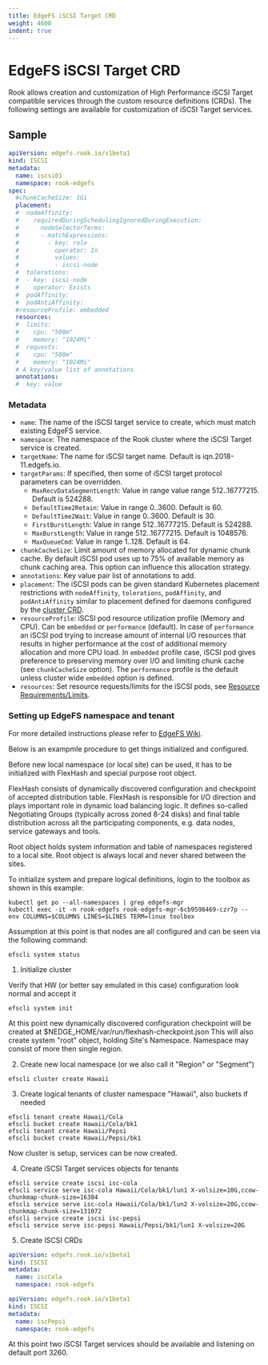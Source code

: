 ```yaml
---
title: EdgeFS iSCSI Target CRD
weight: 4600
indent: true
---
```


# EdgeFS iSCSI Target CRD

Rook allows creation and customization of High Performance iSCSI Target compatible services through the custom resource definitions (CRDs).
The following settings are available for customization of iSCSI Target services.

## Sample

```yaml
apiVersion: edgefs.rook.io/v1beta1
kind: ISCSI
metadata:
  name: iscsi01
  namespace: rook-edgefs
spec:
  #chunkCacheSize: 1Gi
  placement:
  #  nodeAffinity:
  #    requiredDuringSchedulingIgnoredDuringExecution:
  #      nodeSelectorTerms:
  #      - matchExpressions:
  #        - key: role
  #          operator: In
  #          values:
  #          - iscsi-node
  #  tolerations:
  #  - key: iscsi-node
  #    operator: Exists
  #  podAffinity:
  #  podAntiAffinity:
  #resourceProfile: embedded
  resources:
  #  limits:
  #    cpu: "500m"
  #    memory: "1024Mi"
  #  requests:
  #    cpu: "500m"
  #    memory: "1024Mi"
  # A key/value list of annotations
  annotations:
  #  key: value
```

### Metadata

- `name`: The name of the iSCSI target service to create, which must match existing EdgeFS service.
- `namespace`: The namespace of the Rook cluster where the iSCSI Target service is created.
- `targetName`: The name for iSCSI target name. Default is iqn.2018-11.edgefs.io.
- `targetParams`: If specified, then some of iSCSI target protocol parameters can be overridden.
  - `MaxRecvDataSegmentLength`: Value in range value range 512..16777215. Default is 524288.
  - `DefaultTime2Retain`: Value in range 0..3600. Default is 60.
  - `DefaultTime2Wait`: Value in range 0..3600. Default is 30.
  - `FirstBurstLength`: Value in range 512..16777215. Default is 524288.
  - `MaxBurstLength`: Value in range 512..16777215. Default is 1048576.
  - `MaxQueueCmd`: Value in range 1..128. Default is 64.
- `chunkCacheSize`: Limit amount of memory allocated for dynamic chunk cache. By default iSCSI pod uses up to 75% of available memory as chunk caching area. This option can influence this allocation strategy.
- `annotations`: Key value pair list of annotations to add.
- `placement`: The iSCSI pods can be given standard Kubernetes placement restrictions with `nodeAffinity`, `tolerations`, `podAffinity`, and `podAntiAffinity` similar to placement defined for daemons configured by the [cluster CRD](/cluster/examples/kubernetes/edgefs/cluster.yaml).
- `resourceProfile`: iSCSI pod resource utilization profile (Memory and CPU). Can be `embedded` or `performance` (default). In case of `performance` an iSCSI pod trying to increase amount of internal I/O resources that results in higher performance at the cost of additional memory allocation and more CPU load. In `embedded` profile case, iSCSI pod gives preference to preserving memory over I/O and limiting chunk cache (see `chunkCacheSize` option). The `performance` profile is the default unless cluster wide `embedded` option is defined.
- `resources`: Set resource requests/limits for the iSCSI pods, see [Resource Requirements/Limits](edgefs-cluster-crd.md#resource-requirementslimits).

### Setting up EdgeFS namespace and tenant

For more detailed instructions please refer to [EdgeFS Wiki](https://github.com/Nexenta/edgefs/wiki).

Below is an exampmle procedure to get things initialized and configured.

Before new local namespace (or local site) can be used, it has to be initialized with FlexHash and special purpose root object.

FlexHash consists of dynamically discovered configuration and checkpoint of accepted distribution table. FlexHash is responsible for I/O direction and plays important role in dynamic load balancing logic. It defines so-called Negotiating Groups (typically across zoned 8-24 disks) and final table distribution across all the participating components, e.g. data nodes, service gateways and tools.

Root object holds system information and table of namespaces registered to a local site. Root object is always local and never shared between the sites.

To initialize system and prepare logical definitions, login to the toolbox as shown in this example:

```
kubectl get po --all-namespaces | grep edgefs-mgr
kubectl exec -it -n rook-edgefs rook-edgefs-mgr-6cb9598469-czr7p -- env COLUMNS=$COLUMNS LINES=$LINES TERM=linux toolbox
```

Assumption at this point is that nodes are all configured and can be seen via the following command:

```
efscli system status
```

1. Initialize cluster

Verify that HW (or better say emulated in this case) configuration look normal and accept it

```
efscli system init
```

At this point new dynamically discovered configuration checkpoint will be created at $NEDGE_HOME/var/run/flexhash-checkpoint.json
This will also create system "root" object, holding Site's Namespace. Namespace may consist of more then single region.

2. Create new local namespace (or we also call it "Region" or "Segment")

```
efscli cluster create Hawaii
```

3. Create logical tenants of cluster namespace "Hawaii", also buckets if needed

```
efscli tenant create Hawaii/Cola
efscli bucket create Hawaii/Cola/bk1
efscli tenant create Hawaii/Pepsi
efscli bucket create Hawaii/Pepsi/bk1
```

Now cluster is setup, services can be now created.

4. Create iSCSI Target services objects for tenants

```
efscli service create iscsi isc-cola
efscli service serve isc-cola Hawaii/Cola/bk1/lun1 X-volsize=10G,ccow-chunkmap-chunk-size=16384
efscli service serve isc-cola Hawaii/Cola/bk1/lun2 X-volsize=20G,ccow-chunkmap-chunk-size=131072
efscli service create iscsi isc-pepsi
efscli service serve isc-pepsi Hawaii/Pepsi/bk1/lun1 X-volsize=20G
```

5. Create ISCSI CRDs

```yaml
apiVersion: edgefs.rook.io/v1beta1
kind: ISCSI
metadata:
  name: iscCola
  namespace: rook-edgefs
```

```yaml
apiVersion: edgefs.rook.io/v1beta1
kind: ISCSI
metadata:
  name: iscPepsi
  namespace: rook-edgefs
```

At this point two iSCSI Target services should be available and listening on default port 3260.

